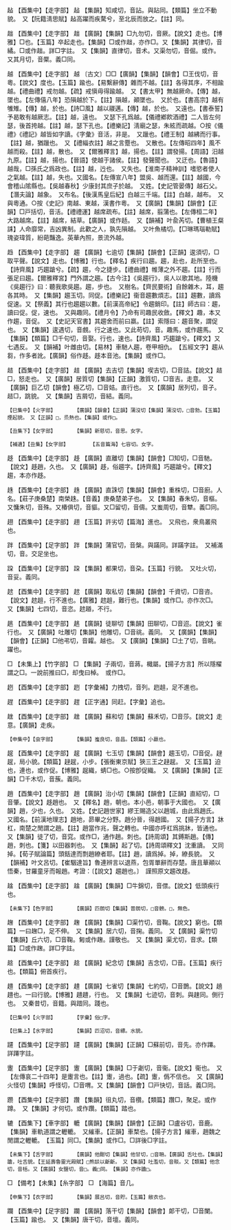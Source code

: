 <!-- { "loadSidebar": true } -->
趈	【酉集中】【走字部】	趈	【集韻】知咸切，音詀。與跕同。【類篇】坐立不動貌。　又【阮籍淸思賦】趈高躍而疾騖兮，至北辰而放之。【註】同。

趉	【酉集中】【走字部】	趉	【廣韻】【集韻】□九勿切，音厥。【說文】走也。【博雅】□也。【玉篇】卒起走也。【集韻】□或作趉，亦作□。又【集韻】其律切，音繘。□或作趉。詳□字註。　又【集韻】直律切，音术。又渠勿切，音倔。或作。又其月切，音橜。義□同。

越	【酉集中】【走字部】	越	〔古文〕□□【廣韻】【集韻】【韻會】□王伐切，音粵。【說文】度也。【玉篇】踰也。【易繫辭傳】雜而不越。【註】各得其序，不相踰越。【禮曲禮】戒勿越。【疏】戒愼毋得踰越。　又【書太甲】無越厥命。【傳】越，墜也。【左傳僖八年】恐隕越於下。【註】隕越，顚墜也。　又於也。【書高宗】越有雊雉。【傳】越，於也。【詩□風】越以鬷邁。【傳】越，於也。　又遠也。【書泰誓】予曷敢有越厥志。【註】越，遠也。　又瑟下孔爲越。【儀禮鄕飮酒禮】二人皆左何瑟，後首挎越。【註】越，瑟下孔也。【禮樂記】淸廟之瑟，朱絃而疏越。○按《儀禮》《禮記》越皆如字讀。《字彙》音活，非是。　又躐也。【禮王制】越紼而行事。【註】越，猶躐也。　又【禮緇衣註】越之言蹷也。　又散也。【左傳昭四年】風不越而殺。【註】越，散也。　又【爾雅釋言】越，揚也。【註】謂發揚。【周語】汨越九原。【註】越，揚也。【晉語】使越于諸侯。【註】發聲聞也。　又迂也。【魯語】越哉，□孫氏之爲政也。【註】越，迃也。　又失也。【淮南子精神訓】嗜慾者使人之氣越。【註】越，失也。又國名。【左傳宣八年】盟吳、越而還。【註】越國，今會稽山隂縣也。【吳越春秋】少康封其庶子於越。　又姓。【史記管晏傳】越石父。【潛夫論】越象。　又布名。【後漢馬皇后紀】白越三千端。【註】白越，越布。　又與粵通。○按《史記》南越、東越，漢書作粵。　又【廣韻】【集韻】【韻會】【正韻】□戸括切，音活。【禮禮運】越席疏布。【註】越席，翦蒲也。【左傳桓二年】大路越席。【註】越席，結草。【廣韻】或作趏。　又【韻補】叶兪芮切。【曹植王粲誄】人命靡常，吉凶異制。此歡之人，孰先隕越。　又叶魚橘切。【□琳瑪瑙勒賦】瑰姿瑋質，紛葩豔逸。英華內照，景流外越。

趋	【酉集中】【走字部】	趨	【廣韻】七逾切【集韻】【韻會】【正韻】逡須切，□取平聲。【說文】走也。【博雅】行也。【釋名】疾行曰趨。趨，赴也，赴所至也。【詩齊風】巧趨蹌兮。【疏】趨，今之捷步。【禮曲禮】帷薄之外不趨。【註】行而張足曰趨。【爾雅釋宮】門外謂之趨。【古今注】《吳趨行》，吳人以歌其地。陸機《吳趨行》曰：聽我歌吳趨。趨，步也。　又樹名。【齊民要術】自餘雜木，耳，趨各其時。　又【集韻】趨玉切。同促。【禮樂記】衞音趨數煩志。【註】趨數，讀爲促速。又【祭義】其行也趨趨以數。【前漢高帝紀】令趨銷印。【註】師古曰：趨，讀曰促。促，速也。　又與趣同。【禮月令】乃命有司趣民收斂。【釋文】趣，本又作趨，音促。　又【史記天官書】其趨舍而前曰嬴。【註】索隱曰：趨音聚，謂促也。　又【集韻】逡遇切，音覻。行之速也。又此苟切，音。趣馬，或作趨馬。　又【集韻】【類篇】□千句切，音娶。行也，速也。【詩齊風】巧趨蹌兮。【釋文】又七遇反。　又【韻補】叶雌由切。【易林】車馳人趨，卷甲相仇。　【五經文字】趨从芻，作多者訛。【廣韻】俗作趍。趍本音池。【集韻】或作□。

趌	【酉集中】【走字部】	趌	【廣韻】去吉切【集韻】喫吉切，□音詰。【說文】趌□，怒走也。　又【廣韻】居質切【集韻】【正韻】激質切，□音吉。走意。　又【廣韻】巨乙切【韻會】極乙切，□音姞。直行也。　又【廣韻】居列切，音孑。趌□，跳貌。　又【集韻】吉屑切，音結。義同。

	【巳集中】【火字部】		【廣韻】【韻會】【正韻】蒲沒切【集韻】蒲沒切，□音勃。【玉篇】煙起貌。　又【正韻】□，烝熱也。【集韻】或作□。

	【丑集下】【女字部】		【集韻】新慈切，音思。女字。

	【補遺】【丑集】【女字部】		【五音篇海】七容切。女字。

趍	【酉集中】【走字部】	趍	【廣韻】直離切【集韻】【韻會】□知切，□音馳。【說文】趍趙，久也。　又【廣韻】趍，俗趨字。【詩齊風】巧趨蹌兮。【釋文】趨，本亦作趍。

趎	【酉集中】【走字部】	趎	【廣韻】直誅切【集韻】【韻會】重株切，□音廚。人名。【莊子庚桑楚】南榮趎。【音義】庚桑楚弟子也。　又【集韻】春朱切，音樞。又慵朱切，音殊。又椿俱切，音貙。又□留切，音儔。又蚩周切，音犨。義□同。

趐	【酉集中】【走字部】	趐	【玉篇】許劣切【篇海】進也。　又飛也，衆鳥叢飛也。

跘	【酉集中】【足字部】	跘	【集韻】蒲官切，音槃。與蹣同。詳蹣字註。　又補滿切，音。交足坐也。

跥	【酉集中】【足字部】	跥	【集韻】都果切，音朶。【玉篇】行貌。　又吐火切，音妥。義同。

趑	【酉集中】【走字部】	趑	【廣韻】取私切【集韻】【韻會】千資切，□音咨。【說文】趑趄，行不進也。【廣雅】趑趄，難行也。【集韻】或作□。亦作次□。　又【集韻】七四切，音恣。趑趥，不行。

趒	【酉集中】【走字部】	趒	【廣韻】徒聊切【集韻】田聊切，□音迢。【說文】雀行也。　又【廣韻】吐雕切【集韻】他雕切，□音祧。義同。　又【廣韻】【集韻】【韻會】【正韻】□他弔切，音糶。越也。　又【廣韻】【集韻】□土了切，音眺。躍也。

□	【未集上】【竹字部】	□	【集韻】子兩切，音蔣。檝屬。【揚子方言】所以隱櫂謂之□。一說前推曰□，却曳曰棹。　或作□。

趔	【酉集中】【走字部】	趔	【字彙補】力拽切，音列。趔趄，足不進也。

趕	【酉集中】【走字部】	趕	【正字通】同赶。【字彙】追也。

趖	【酉集中】【走字部】	趖	【廣韻】蘇和切【集韻】蘇禾切，□音莎。【說文】走意。【廣韻】走疾。

	【申集中】【虫字部】		【集韻】蚩良切，音昌。【類篇】小蠃也。

趗	【酉集中】【走字部】	趗	【廣韻】七玉切【集韻】【韻會】趨玉切，□音促。趢趗，局小貌。【類篇】趢趗，小步。【張衡東京賦】狹三王之趢趗。　又【玉篇】迫也，連也，或作促。【博雅】趗織，蜻□也。○按卽促織。　又【廣韻】【集韻】【正韻】□千木切，音蔟。義同。

趙	【酉集中】【走字部】	趙	【廣韻】治小切【集韻】【韻會】【正韻】直紹切，□音肇。【說文】趍趙也。　又【釋名】趙，朝也。本小邑，朝事于大國也。　又【廣韻】趙，少也，久也。　又姓。【史記趙世家】繆王賜造父以趙城，由此爲趙氏。　又國名。【前漢地理志】趙地，昴畢之分野。趙分晉，得趙國。　又【揚子方言】牀杠，南楚之閒謂之趙。【註】趙當作兆，聲之轉也。中國亦呼杠爲挑牀，皆通也。　又【集韻】徒了切，音窕。或作□，通作趙。刺也。【詩周頌】其鎛斯趙。【傳】趙，刺也。【箋】以田器刺也。　又【集韻】起了切。【詩周頌釋文】沈重讀。　又同掉。【荀子賦論篇】頭銛達而剽趙繚者耶。【註】趙，讀爲掉。掉，繚長貌。　又【韻補】叶文呂切。【崔駰達旨】魯連辨言以退燕，包胥單辭而存楚。唐且華顚以悟秦，甘羅童牙而報趙。考證：〔【說文】趨趙也。〕　謹照原文趨改趍。 

趛	【酉集中】【走字部】	趛	【廣韻】【集韻】□牛錦切，音僸。【說文】低頭疾行也。

	【未集下】【色字部】		【廣韻】匹朗切【集韻】普朗切，□音髈。□，無色。

趜	【酉集中】【走字部】	趜	【廣韻】【集韻】□渠竹切，音鞠。【說文】窮也。【類篇】一曰趜□，足不伸。　又【集韻】居六切，音掬。義同。　又【廣韻】渠竹切【集韻】丘六切，□音鞠。匑或作趜。謹敬也。　又【集韻】渠尤切，音求。【類篇】□或作趜。詳□字註。

趝	【酉集中】【走字部】	趝	【廣韻】紀念切【集韻】吉念切，□音。【玉篇】疾行也。【類篇】俯首疾行。

趞	【酉集中】【走字部】	趞	【廣韻】七雀切【集韻】七約切，□音鵲。【說文】趬趞也。一曰行貌。【博雅】趞趞，行也。　又【集韻】七迹切，音刺。與趚同。側行也。　又秦昔切，音籍。與踖同。踐也。

	【巳集中】【火字部】		【字彙】俗□字。

	【巳集上】【水字部】		【集韻】匹沼切，音縹。水貌。

躚	【酉集中】【足字部】	躚	【廣韻】【集韻】【正韻】□蘇前切，音先。亦作蹮。詳蹮字註。

躛	【酉集中】【足字部】	躛	【廣韻】【集韻】□于劌切，音衞。【說文】衞也。　又【左傳哀二十四年】是躛言也。【註】躛，過也。【疏】躛，僞不信也。　又【廣韻】火怪切【集韻】呼怪切，□音喟。又【集韻】【韻會】□戸快切，音話。義□同。

躜	【酉集中】【足字部】	躦	【集韻】徂丸切，音欑。【類篇】躦□，聚足。或作蹲。　又【集韻】才何切。或作躦。【類篇】踏也。

辘	【酉集下】【車字部】	轆	【廣韻】【集韻】【韻會】【正韻】□盧谷切，音鹿。【集韻】車軌道謂之轣轆。　又繀車。【正韻】車楘也。【揚子方言】繀車，趙魏之閒謂之轣轆。　【玉篇】同□。【集韻】或作□。□詳後□字註。

	【未集下】【舌字部】		【廣韻】他酣切【集韻】他甘切，□音耼。【廣韻】舌吐也。【集韻】舚，吐舌貌。【王延壽魯靈光殿賦】□熊舕以齗齗。　又【集韻】吐濫切，音賧。又【類篇】他念切，音栝。又【廣韻】女鹽切，音□。義□同。　【集韻】亦作舚□。

□	【備考】【未集】【糸字部】	□	【海篇】音几。

	【申集下】【衣字部】		【集韻】展呂切，音貯。【玉篇】敝衣也。

躝	【酉集中】【足字部】	躝	【廣韻】落干切【集韻】【韻會】郞干切，□音闌。【玉篇】踰也。　又【集韻】唐干切，音壇。義同。

